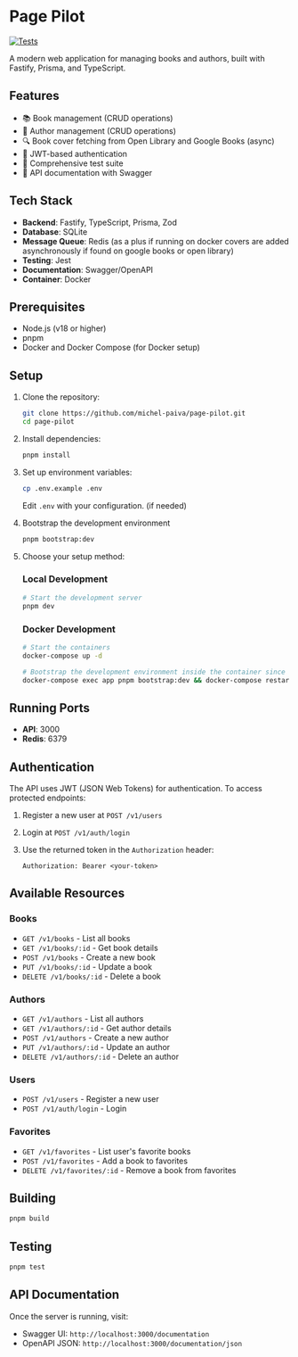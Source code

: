 # Page Pilot

[![Tests](https://github.com/michel-paiva/page-pilot/actions/workflows/test.yml/badge.svg)](https://github.com/michel-paiva/page-pilot/actions/workflows/test.yml)

A modern web application for managing books and authors, built with Fastify, Prisma, and TypeScript.

## Features

- 📚 Book management (CRUD operations)
- 👥 Author management (CRUD operations)
- 🔍 Book cover fetching from Open Library and Google Books (async)
- 🔐 JWT-based authentication
- 🧪 Comprehensive test suite
- 📝 API documentation with Swagger

## Tech Stack

- **Backend**: Fastify, TypeScript, Prisma, Zod
- **Database**: SQLite
- **Message Queue**: Redis (as a plus if running on docker covers are added asynchronously if found on google books or open library)
- **Testing**: Jest
- **Documentation**: Swagger/OpenAPI
- **Container**: Docker

## Prerequisites

- Node.js (v18 or higher)
- pnpm
- Docker and Docker Compose (for Docker setup)

## Setup

1. Clone the repository:

   ```bash
   git clone https://github.com/michel-paiva/page-pilot.git
   cd page-pilot
   ```

2. Install dependencies:

   ```bash
   pnpm install
   ```

3. Set up environment variables:

   ```bash
   cp .env.example .env
   ```

   Edit `.env` with your configuration. (if needed)

4. Bootstrap the development environment

   ```bash
   pnpm bootstrap:dev
   ```

5. Choose your setup method:

   ### Local Development

   ```bash
   # Start the development server
   pnpm dev
   ```

   ### Docker Development

   ```bash
   # Start the containers
   docker-compose up -d
   
   # Bootstrap the development environment inside the container since the host machine OS might differ from docker
   docker-compose exec app pnpm bootstrap:dev && docker-compose restart app
   ```

## Running Ports

- **API**: 3000
- **Redis**: 6379

## Authentication

The API uses JWT (JSON Web Tokens) for authentication. To access protected endpoints:

1. Register a new user at `POST /v1/users`
2. Login at `POST /v1/auth/login`
3. Use the returned token in the `Authorization` header:

   ```text
   Authorization: Bearer <your-token>
   ```

## Available Resources

### Books

- `GET /v1/books` - List all books
- `GET /v1/books/:id` - Get book details
- `POST /v1/books` - Create a new book
- `PUT /v1/books/:id` - Update a book
- `DELETE /v1/books/:id` - Delete a book

### Authors

- `GET /v1/authors` - List all authors
- `GET /v1/authors/:id` - Get author details
- `POST /v1/authors` - Create a new author
- `PUT /v1/authors/:id` - Update an author
- `DELETE /v1/authors/:id` - Delete an author

### Users

- `POST /v1/users` - Register a new user
- `POST /v1/auth/login` - Login

### Favorites

- `GET /v1/favorites` - List user's favorite books
- `POST /v1/favorites` - Add a book to favorites
- `DELETE /v1/favorites/:id` - Remove a book from favorites

## Building

```bash
pnpm build
```

## Testing

```bash
pnpm test
```

## API Documentation

Once the server is running, visit:

- Swagger UI: `http://localhost:3000/documentation`
- OpenAPI JSON: `http://localhost:3000/documentation/json`
